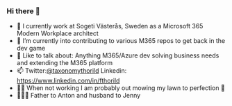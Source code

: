 ### Hi there 👋


- 💼 I currently work at Sogeti Västerås, Sweden as a Microsoft 365 Modern Workplace architect
- 🤗 I’m currently into contributing to various M365 repos to get back in the dev game
- 💬 Like to talk about: Anything M365/Azure dev solving business needs and extending the M365 platform
- 📫 Twitter:[@taxonomythorild](https://twitter.com/taxonomythorild) Linkedin: https://www.linkedin.com/in/fthorild 
- 👨‍🌾 When not working I am probably out mowing my lawn to perfection 🌱
- 👨‍👩‍👦 Father to Anton and husband to Jenny
